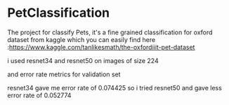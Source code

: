 # PetClassification
The project for classify Pets, it's a fine grained classification for oxford dataset from kaggle which you can easily find here :https://www.kaggle.com/tanlikesmath/the-oxfordiiit-pet-dataset


i used resnet34 and resnet50 on images of size 224


and error rate metrics for validation set


resnet34 gave me error rate of 0.074425 so i tried resnet50 and gave less error rate of 0.052774

